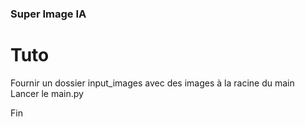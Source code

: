 ### Super Image IA

# Tuto

Fournir un dossier input_images avec des images à la racine du main
Lancer le main.py

Fin
